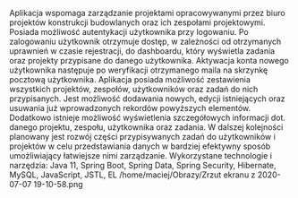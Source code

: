 Aplikacja wspomaga zarządzanie projektami opracowywanymi przez biuro projektów konstrukcji budowlanych oraz ich zespołami projektowymi. Posiada
możliwość autentykacji użytkownika przy logowaniu. Po zalogowaniu użytkownik otrzymuje dostęp, w zależności od otrzymanych uprawnień w
czasie rejestracji, do dashboardu, który wyświetla zadania oraz projekty przypisane do danego użytkownika. Aktywacja konta nowego użytkownika
następuje po weryfikacji otrzymanego maila na skrzynkę pocztową użytkownika. Aplikacja posiada możliwość zestawienia wszystkich projektów,
zespołów, użytkowników oraz zadań do nich przypisanych. Jest możliwość dodawania nowych, edycji istniejących oraz usuwania już wprowadzonych 
rekordów powyższych elementów. Dodatkowo istnieje możliwość wyświetlenia szczegółowych informacji dot. danego projektu, zespołu, użytkownika oraz
zadania. W dalszej kolejności planowany jest rozwój części przypisywanych zadań do użytkowników i projektów w celu przedstawiania danych w bardziej
efektywny sposób umożliwiający łatwiejsze nimi zarządzanie. 
Wykorzystane technologie i narzędzia: Java 11, Spring Boot, Spring Data, Spring Security, Hibernate, MySQL, JavaScript, JSTL, EL
/home/maciej/Obrazy/Zrzut ekranu z 2020-07-07 19-10-58.png
